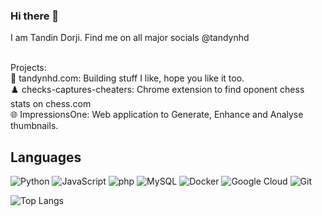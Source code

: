 ### Hi there 👋
I am Tandin Dorji. Find me on all major socials @tandynhd <br />

<br />
Projects:<br />
👾 tandynhd.com: Building stuff I like, hope you like it too.<br />
♟️ checks-captures-cheaters: Chrome extension to find oponent chess stats on chess.com<br />
🌐 ImpressionsOne: Web application to Generate, Enhance and Analyse thumbnails.<br />

## Languages

![Python](https://img.shields.io/badge/-Python-black?style=flat-square&logo=Python)
![JavaScript](https://img.shields.io/badge/-JavaScript-black?style=flat-square&logo=javascript)
![php](https://img.shields.io/badge/-php-black?style=flat-square&logo=php)
![MySQL](https://img.shields.io/badge/-MySQL-black?style=flat-square&logo=mysql)
![Docker](https://img.shields.io/badge/-Docker-black?style=flat-square&logo=docker)
![Google Cloud](https://img.shields.io/badge/Google%20Cloud-black?style=flat-square&logo=google-cloud)
![Git](https://img.shields.io/badge/-Git-black?style=flat-square&logo=git)


![Top Langs](https://github-readme-stats.vercel.app/api/top-langs/?username=tandynhd&layout=donut&theme=dark)
